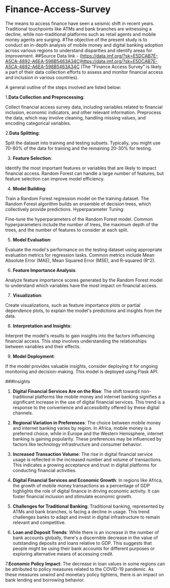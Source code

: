 # Finance-Access-Survey
The means to access finance have seen a seismic shift in recent years. Traditional touchpoints like ATMs and bank branches are witnessing a decline, while non-traditional platforms such as retail agents and mobile money agents are surging. 
#The objective of the present study is to conduct an in-depth analysis of mobile money and digital banking adoption across various regions to understand disparities and identify areas for improvement.
##Source Data link - (https://data.imf.org/?sk=E5DCAB7E-A5CA-4892-A6EA-598B5463A34C)https://data.imf.org/?sk=E5DCAB7E-A5CA-4892-A6EA-598B5463A34C (The "Finance Access Survey" is likely a part of their data collection efforts to assess and monitor financial access and inclusion in various countries). 

A general outline of the steps involved are listed below:

1.**Data Collection and Preprocessing**:

Collect financial access survey data, including variables related to financial inclusion, economic indicators, and other relevant information.
Preprocess the data, which may involve cleaning, handling missing values, and encoding categorical variables.

2.**Data Splitting**:

Split the dataset into training and testing subsets. Typically, you might use 70-80% of the data for training and the remaining 20-30% for testing.

3. **Feature Selection**:

Identify the most important features or variables that are likely to impact financial access. Random Forest can handle a large number of features, but feature selection can improve model efficiency.

4. **Model Building**:

Train a Random Forest regression model on the training dataset. The Random Forest algorithm builds an ensemble of decision trees, which collectively provide predictions.
Hyperparameter Tuning:

Fine-tune the hyperparameters of the Random Forest model. Common hyperparameters include the number of trees, the maximum depth of the trees, and the number of features to consider at each split.

5. **Model Evaluation**:

Evaluate the model's performance on the testing dataset using appropriate evaluation metrics for regression tasks. Common metrics include Mean Absolute Error (MAE), Mean Squared Error (MSE), and R-squared (R^2).

6. **Feature Importance Analysis**:

Analyze feature importance scores generated by the Random Forest model to understand which variables have the most impact on financial access.

7. **Visualization**:

Create visualizations, such as feature importance plots or partial dependence plots, to explain the model's predictions and insights from the data.

8. **Interpretation and Insights**:

Interpret the model's results to gain insights into the factors influencing financial access. This step involves understanding the relationships between variables and their effects.

9. **Model Deployment**: 

If the model provides valuable insights, consider deploying it for ongoing monitoring and decision-making. This model is deployed using Flask API.



###Insights


1. **Digital Financial Services Are on the Rise**: The shift towards non-traditional platforms like mobile money and internet banking signifies a significant increase in the use of digital financial services. This trend is a response to the convenience and accessibility offered by these digital channels.

2. **Regional Variation in Preferences**: The choice between mobile money and internet banking varies by region. In Africa, mobile money is a preferred choice, while in Europe and the Western Hemisphere, internet banking is gaining popularity. These preferences may be influenced by factors like technology infrastructure and consumer behavior.

3. **Increased Transaction Volume**: The rise in digital financial service usage is reflected in the increased number and volume of transactions. This indicates a growing acceptance and trust in digital platforms for conducting financial activities.

4. **Digital Financial Services and Economic Growth**: In regions like Africa, the growth of mobile money transactions as a percentage of GDP highlights the role of digital finance in driving economic activity. It can foster financial inclusion and stimulate economic growth.

5. **Challenges for Traditional Banking**: Traditional banking, represented by ATMs and bank branches, is facing a decline in usage. This trend challenges banks to adapt and invest in digital infrastructure to remain relevant and competitive.

6. **Loan and Deposit Trends**: While there is an increase in the number of bank accounts globally, there's a discernible decrease in the value of outstanding deposits and loans relative to GDP. This suggests that people might be using their bank accounts for different purposes or exploring alternative means of accessing credit.

7.**Economic Policy Impact**: The decrease in loan values in some regions can be attributed to policy measures related to the COVID-19 pandemic. As these measures unwind and monetary policy tightens, there is an impact on bank lending and borrowing behavior.







